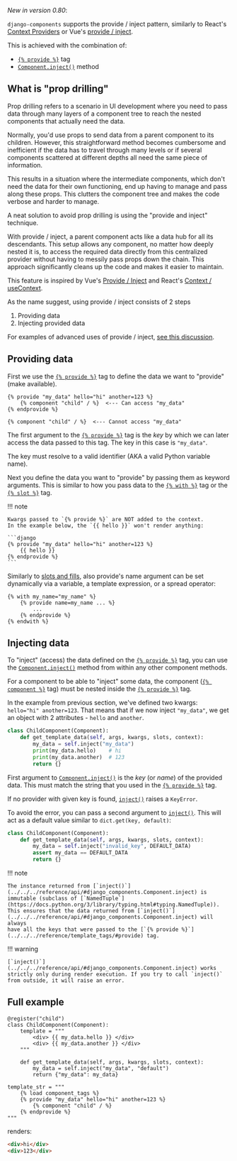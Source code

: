 _New in version 0.80_:

`django-components` supports the provide / inject pattern, similarly to React's [Context Providers](https://react.dev/learn/passing-data-deeply-with-context) or Vue's [provide / inject](https://vuejs.org/guide/components/provide-inject).

This is achieved with the combination of:

- [`{% provide %}`](../../../reference/template_tags/#provide) tag
- [`Component.inject()`](../../../reference/api/#django_components.Component.inject) method

## What is "prop drilling"

Prop drilling refers to a scenario in UI development where you need to pass data through many layers of a component tree to reach the nested components that actually need the data.

Normally, you'd use props to send data from a parent component to its children. However, this straightforward method becomes cumbersome and inefficient if the data has to travel through many levels or if several components scattered at different depths all need the same piece of information.

This results in a situation where the intermediate components, which don't need the data for their own functioning, end up having to manage and pass along these props. This clutters the component tree and makes the code verbose and harder to manage.

A neat solution to avoid prop drilling is using the "provide and inject" technique.

With provide / inject, a parent component acts like a data hub for all its descendants. This setup allows any component, no matter how deeply nested it is, to access the required data directly from this centralized provider without having to messily pass props down the chain. This approach significantly cleans up the code and makes it easier to maintain.

This feature is inspired by Vue's [Provide / Inject](https://vuejs.org/guide/components/provide-inject) and React's [Context / useContext](https://react.dev/learn/passing-data-deeply-with-context).

As the name suggest, using provide / inject consists of 2 steps

1. Providing data
2. Injecting provided data

For examples of advanced uses of provide / inject, [see this discussion](https://github.com/django-components/django-components/pull/506#issuecomment-2132102584).

## Providing data

First we use the [`{% provide %}`](../../../reference/template_tags/#provide) tag to define the data we want to "provide" (make available).

```django
{% provide "my_data" hello="hi" another=123 %}
    {% component "child" / %}  <--- Can access "my_data"
{% endprovide %}

{% component "child" / %}  <--- Cannot access "my_data"
```

The first argument to the [`{% provide %}`](../../../reference/template_tags/#provide) tag is the _key_ by which we can later access the data passed to this tag. The key in this case is `"my_data"`.

The key must resolve to a valid identifier (AKA a valid Python variable name).

Next you define the data you want to "provide" by passing them as keyword arguments. This is similar to how you pass data to the [`{% with %}`](https://docs.djangoproject.com/en/5.2/ref/templates/builtins/#with) tag or the [`{% slot %}`](../../../reference/template_tags/#slot) tag.

!!! note

    Kwargs passed to `{% provide %}` are NOT added to the context.
    In the example below, the `{{ hello }}` won't render anything:

    ```django
    {% provide "my_data" hello="hi" another=123 %}
        {{ hello }}
    {% endprovide %}
    ```

Similarly to [slots and fills](../../fundamentals/slots/#dynamic-slots-and-fills), also provide's name argument can be set dynamically via a variable, a template expression, or a spread operator:

```django
{% with my_name="my_name" %}
    {% provide name=my_name ... %}
        ...
    {% endprovide %}
{% endwith %}
```

## Injecting data

To "inject" (access) the data defined on the [`{% provide %}`](../../../reference/template_tags/#provide) tag,
you can use the [`Component.inject()`](../../../reference/api/#django_components.Component.inject) method from within any other component methods.

For a component to be able to "inject" some data, the component ([`{% component %}`](../../../reference/template_tags/#component) tag) must be nested inside the [`{% provide %}`](../../../reference/template_tags/#provide) tag.

In the example from previous section, we've defined two kwargs: `hello="hi" another=123`. That means that if we now inject `"my_data"`, we get an object with 2 attributes - `hello` and `another`.

```py
class ChildComponent(Component):
    def get_template_data(self, args, kwargs, slots, context):
        my_data = self.inject("my_data")
        print(my_data.hello)    # hi
        print(my_data.another)  # 123
        return {}
```

First argument to [`Component.inject()`](../../../reference/api/#django_components.Component.inject) is the _key_ (or _name_) of the provided data. This
must match the string that you used in the [`{% provide %}`](../../../reference/template_tags/#provide) tag.

If no provider with given key is found, [`inject()`](../../../reference/api/#django_components.Component.inject) raises a `KeyError`.

To avoid the error, you can pass a second argument to [`inject()`](../../../reference/api/#django_components.Component.inject). This will act as a default value similar to `dict.get(key, default)`:

```py
class ChildComponent(Component):
    def get_template_data(self, args, kwargs, slots, context):
        my_data = self.inject("invalid_key", DEFAULT_DATA)
        assert my_data == DEFAULT_DATA
        return {}
```

!!! note

    The instance returned from [`inject()`](../../../reference/api/#django_components.Component.inject) is immutable (subclass of [`NamedTuple`](https://docs.python.org/3/library/typing.html#typing.NamedTuple)). This ensures that the data returned from [`inject()`](../../../reference/api/#django_components.Component.inject) will always
    have all the keys that were passed to the [`{% provide %}`](../../../reference/template_tags/#provide) tag.

!!! warning

    [`inject()`](../../../reference/api/#django_components.Component.inject) works strictly only during render execution. If you try to call `inject()` from outside, it will raise an error.

## Full example

```djc_py
@register("child")
class ChildComponent(Component):
    template = """
        <div> {{ my_data.hello }} </div>
        <div> {{ my_data.another }} </div>
    """

    def get_template_data(self, args, kwargs, slots, context):
        my_data = self.inject("my_data", "default")
        return {"my_data": my_data}

template_str = """
    {% load component_tags %}
    {% provide "my_data" hello="hi" another=123 %}
        {% component "child" / %}
    {% endprovide %}
"""
```

renders:

```html
<div>hi</div>
<div>123</div>
```
